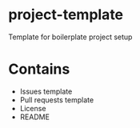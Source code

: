 # project-template

Template for boilerplate project setup

# Contains
- Issues template
- Pull requests template 
- License
- README
